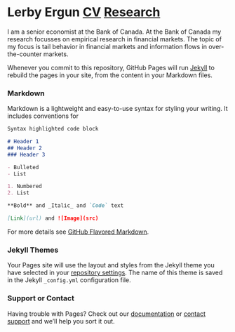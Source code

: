 # Lerby Ergun [CV](https://github.com/Lerbyergun/Lerbyergun.github.io/blob/master/cv.md) [Research](https://github.com/Lerbyergun/Lerbyergun.github.io/blob/master/Research.md)

I am a senior economist at the Bank of Canada. At the Bank of Canada my research focusses on empirical research in financial markets. The topic of my focus is tail behavior in financial markets and information flows in over-the-counter markets.

Whenever you commit to this repository, GitHub Pages will run [Jekyll](https://jekyllrb.com/) to rebuild the pages in your site, from the content in your Markdown files.

### Markdown

Markdown is a lightweight and easy-to-use syntax for styling your writing. It includes conventions for

```markdown
Syntax highlighted code block

# Header 1
## Header 2
### Header 3

- Bulleted
- List

1. Numbered
2. List

**Bold** and _Italic_ and `Code` text

[Link](url) and ![Image](src)
```

For more details see [GitHub Flavored Markdown](https://guides.github.com/features/mastering-markdown/).

### Jekyll Themes

Your Pages site will use the layout and styles from the Jekyll theme you have selected in your [repository settings](https://github.com/Lerbyergun/Lerbyergun.github.io/settings). The name of this theme is saved in the Jekyll `_config.yml` configuration file.

### Support or Contact

Having trouble with Pages? Check out our [documentation](https://help.github.com/categories/github-pages-basics/) or [contact support](https://github.com/contact) and we’ll help you sort it out.

